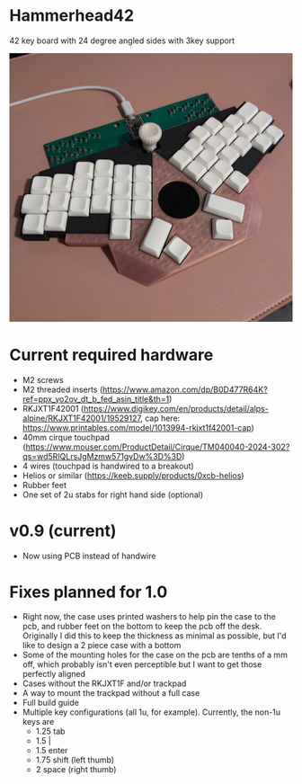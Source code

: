 # Hammerhead42
42 key board with 24 degree angled sides with 3key support

![Example](PXL_20240913_070640397.jpg)

# Current required hardware
* M2 screws
* M2 threaded inserts (https://www.amazon.com/dp/B0D477R64K?ref=ppx_yo2ov_dt_b_fed_asin_title&th=1)
* RKJXT1F42001 (https://www.digikey.com/en/products/detail/alps-alpine/RKJXT1F42001/19529127, cap here: https://www.printables.com/model/1013994-rkjxt1f42001-cap)
* 40mm cirque touchpad (https://www.mouser.com/ProductDetail/Cirque/TM040040-2024-302?qs=wd5RIQLrsJgMzmw571gvDw%3D%3D)
* 4 wires (touchpad is handwired to a breakout)
* Helios or similar (https://keeb.supply/products/0xcb-helios)
* Rubber feet
* One set of 2u stabs for right hand side (optional)

# v0.9 (current)
* Now using PCB instead of handwire

# Fixes planned for 1.0
* Right now, the case uses printed washers to help pin the case to the pcb, and rubber feet on the bottom to keep the pcb off the desk. Originally I did this to keep the thickness as minimal as possible, but I'd like to design a 2 piece case with a bottom
* Some of the mounting holes for the case on the pcb are tenths of a mm off, which probably isn't even perceptible but I want to get those perfectly aligned 
* Cases without the RKJXT1F and/or trackpad
* A way to mount the trackpad without a full case
* Full build guide
* Multiple key configurations (all 1u, for example). Currently, the non-1u keys are
  * 1.25 tab
  * 1.5 \|
  * 1.5 enter
  * 1.75 shift (left thumb)
  * 2 space (right thumb)
